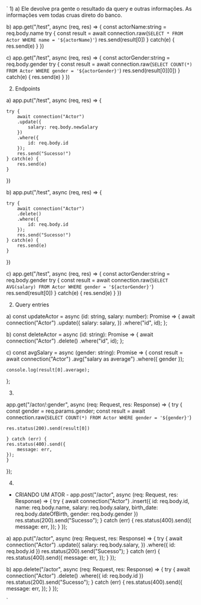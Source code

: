 `
1)
a) Ele devolve pra gente o resultado da query e outras informações. As informações vem todas cruas direto do banco.

b) app.get("/test", async (req, res) => {
    const actorName:string = req.body.name
    try {
        const result = await connection.raw(`
            SELECT * FROM Actor WHERE name = '${actorName}'
        `)
        res.send(result[0])
    } catch(e) {
        res.send(e)
    }
})

c) app.get("/test", async (req, res) => {
    const actorGender:string = req.body.gender
    try {
        const result = await connection.raw(`
            SELECT COUNT(*) FROM Actor WHERE gender = '${actorGender}'
        `)
        res.send(result[0][0])
    } catch(e) {
        res.send(e)
    }
})


2) Endpoints

a) app.put("/test", async (req, res) => {

    try {
        await connection("Actor")
        .update({
            salary: req.body.newSalary
        })
        .where({
            id: req.body.id
        });
        res.send("Sucesso!")
    } catch(e) {
        res.send(e)
    }

})

b) app.put("/test", async (req, res) => {

    try {
        await connection("Actor")
        .delete()
        .where({
            id: req.body.id
        });
        res.send("Sucesso!")
    } catch(e) {
        res.send(e)
    }
    
})

c) app.get("/test", async (req, res) => {
    const actorGender:string = req.body.gender
    try {
        const result = await connection.raw(`
            SELECT AVG(salary) FROM Actor WHERE gender = '${actorGender}'
        `)
        res.send(result[0])
    } catch(e) {
        res.send(e)
    }
})


2) Query entries

a) const updateActor = async (id: string, salary: number): Promise<any> => {
    await connection("Actor")
    .update({
        salary: salary,
    })
    .where("id", id);
};

b) const deleteActor = async (id: string): Promise<any> => {
    await connection("Actor")
    .delete()
    .where("id", id);
};

c) const avgSalary = async (gender: string): Promise<any> => {
    const result = await connection("Actor")
      .avg("salary as average")
      .where({ gender });
  
    console.log(result[0].average);
  };



3)

app.get("/actor/:gender", async (req: Request, res: Response) => {
    try {
    const gender = req.params.gender;
    const result = await connection.raw(`
    SELECT COUNT(*) FROM Actor WHERE gender = '${gender}'
`)

    res.status(200).send(result[0])

    } catch (err) {
    res.status(400).send({
        message: err,
    });
    }
});



4)

- CRIANDO UM ATOR -
app.post("/actor", async (req: Request, res: Response) => {
    try {
        await connection("Actor")
        .insert({
            id: req.body.id,
            name: req.body.name,
            salary: req.body.salary,
            birth_date: req.body.dateOfBirth,
            gender: req.body.gender
        })
    res.status(200).send("Sucesso");
    } catch (err) {
    res.status(400).send({
        message: err,
    });
    }
});

a) app.put("/actor", async (req: Request, res: Response) => {
    try {
        await connection("Actor")
        .update({
            salary: req.body.salary,
        })
        .where({
            id: req.body.id
        })
    res.status(200).send("Sucesso");
    } catch (err) {
    res.status(400).send({
        message: err,
    });
    }
});


b) app.delete("/actor", async (req: Request, res: Response) => {
    try {
        await connection("Actor")
        .delete()
        .where({
            id: req.body.id
        })
    res.status(200).send("Sucesso");
    } catch (err) {
    res.status(400).send({
        message: err,
    });
    }
});


`